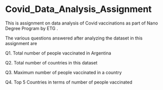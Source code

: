 # Covid_Data_Analysis_Assignment
This is assignment on data analysis of Covid vaccinations as part of Nano Degree Program by ETG .

The various questions answered after analyzing the dataset in this assignment are

Q1. Total number of people vaccinated in Argentina
 
Q2. Total number of countries in this dataset
 
Q3. Maximum number of people vaccinated in a country
 
Q4. Top 5 Countries in terms of number of people vaccinated

